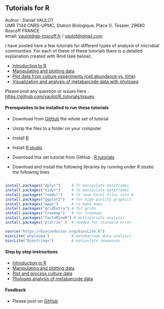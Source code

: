 ## Tutorials for R

Author : Daniel VAULOT  
UMR 7144 CNRS-UPMC, Station Biologique, Place G. Tessier, 29680 Roscoff FRANCE  
email: vaulot@sb-roscoff.fr / vaulot@gmail.com

I have posted here a few tutorials for different types of analysis of microbial communities.  For each of these of these tutorials there is a detailed explanation created with Rmd (see below).

* [Introduction to R](https://github.com/vaulot/R_tutorials/tree/master/introduction)
* [Manipulating and plotting data](https://github.com/vaulot/R_tutorials/tree/master/data-wrangling)
* [Plot data from culture experiments (cell abundance vs. time)](https://github.com/vaulot/R_tutorials/tree/master/cultures)
* [Visualization and analysis of metabarcode data with phyloseq](https://github.com/vaulot/R_tutorials/tree/master/phyloseq)


Please post any question or issues here : https://github.com/vaulot/R_tutorials/issues

#### Prerequisites to be installed to run these tutorials

* Download from [GitHub](https://github.com/vaulot/R_tutorials/archive/master.zip) the whole set of tutorial 

* Unzip the files to a folder on your computer

* Install [R](https://pbil.univ-lyon1.fr/CRAN/)

* Install [R studio](https://www.rstudio.com/products/rstudio/download/#download)

* Download this set tutorial from GitHub : [R tutorials](https://github.com/vaulot/R_tutorials/archive/master.zip)

* Download and install the following libraries by running under R studio the following lines

```R

install.packages("dplyr")     # To manipulate dataframes
install.packages("tidyr")     # To manipulate dataframes
install.packages("readxl")    # To read Excel files into R
install.packages("ggplot2")   # for high quality graphics
install.packages("maps")      # to make maps
install.packages("gridExtra") # for grids
install.packages("treemap")   # for treemaps
install.packages("FactoMineR") # multivariate analysis
install.packages("plotrix" )  # needed for standard error

source("https://bioconductor.org/biocLite.R")
biocLite('phyloseq')          # metabarcode data analysis
biocLite("Biostrings")        # manipulate sequences
```

#### Step by step instructions

* [Introduction to R](https://vaulot.github.io/tutorials/R_introduction_tutorial.html)
* [Manipulating and plotting data](https://github.com/vaulot/R_tutorials/raw/master/data-wrangling/R_tutorial_data_analysis.pdf)
* [Plot and process culture data](https://vaulot.github.io/tutorials/R_tutorial_cultures.html)
* [Phyloseq analysis of metabarcode data](https://vaulot.github.io/tutorials/Phyloseq_tutorial.html)

#### Feedback

* Please post on [GitHub](https://github.com/vaulot/R_tutorials/issues)

